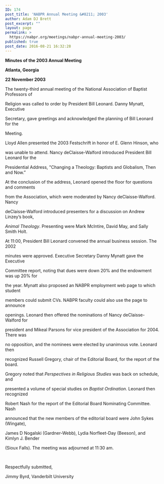 ```yaml
---
ID: 174
post_title: 'NABPR Annual Meeting &#8211; 2003'
author: Adam DJ Brett
post_excerpt: ""
layout: page
permalink: >
  https://nabpr.org/meetings/nabpr-annual-meeting-2003/
published: true
post_date: 2016-08-21 16:32:28
---
```

<b>Minutes of the 2003 Annual Meeting</b>

<b>Atlanta, Georgia  </b>

<b>22 November 2003 </b>

The twenty-third annual meeting of the National Association of Baptist Professors of

Religion was called to order by President Bill Leonard. Danny Mynatt, Executive

Secretary, gave greetings and acknowledged the planning of Bill Leonard for the

Meeting.

Lloyd Allen presented the 2003 Festschrift in honor of E. Glenn Hinson, who

was unable to attend. Nancy deClaisse-Walford introduced President Bill Leonard for the

Presidential Address, "Changing a Theology: Baptists and Globalism, Then and Now.”

At the conclusion of the address, Leonard opened the floor for questions and comments

from the Association, which were moderated by Nancy deClaisse-Walford. Nancy

deClaisse-Walford introduced presenters for a discussion on Andrew Linzey’s book,

<i>Animal Theology</i>. Presenting were Mark McIntire, David May, and Sally Smith Holt.

At 11:00, President Bill Leonard convened the annual business session. The 2002

minutes were approved. Executive Secretary Danny Mynatt gave the Executive

Committee report, noting that dues were down 20% and the endowment was up 20% for

the year. Mynatt also proposed an NABPR employment web page to which student

members could submit CVs. NABPR faculty could also use the page to announce

openings. Leonard then offered the nominations of Nancy deClaisse-Walford for

president and Mikeal Parsons for vice president of the Association for 2004. There was

no opposition, and the nominees were elected by unanimous vote. Leonard then

recognized Russell Gregory, chair of the Editorial Board, for the report of the board.

Gregory noted that <i>Perspectives in Religious Studies </i>was back on schedule, and

presented a volume of special studies on <i>Baptist Ordination</i>. Leonard then recognized

Robert Nash for the report of the Editorial Board Nominating Committee. Nash

announced that the new members of the editorial board were John Sykes (Wingate),

James D Nogalski (Gardner-Webb), Lydia Norfleet-Day (Beeson), and Kimlyn J. Bender

(Sioux Falls). The meeting was adjourned at 11:30 am.

&nbsp;

Respectfully submitted,

Jimmy Byrd, Vanderbilt University

&nbsp;